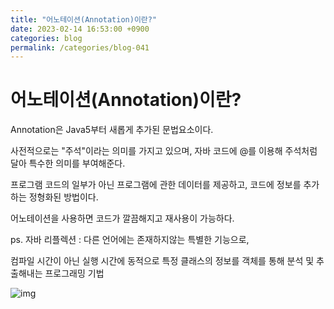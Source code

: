 ```yaml
---
title: "어노테이션(Annotation)이란?"
date: 2023-02-14 16:53:00 +0900
categories: blog
permalink: /categories/blog-041
---
```

# 어노테이션(Annotation)이란?

Annotation은 Java5부터 새롭게 추가된 문법요소이다.

사전적으로는 "주석"이라는 의미를 가지고 있으며, 자바 코드에 @를 이용해 주석처럼 달아 특수한 의미를 부여해준다.

프로그램 코드의 일부가 아닌 프로그램에 관한 데이터를 제공하고, 코드에 정보를 추가하는 정형화된 방법이다.

어노테이션을 사용하면 코드가 깔끔해지고 재사용이 가능하다.

 

ps. 자바 리플렉션 : 다른 언어에는 존재하지않는 특별한 기능으로,

컴파일 시간이 아닌 실행 시간에 동적으로 특정 클래스의 정보를 객체를 통해 분석 및 추출해내는 프로그래밍 기법

![img](https://img1.daumcdn.net/thumb/R1280x0/?scode=mtistory2&fname=https%3A%2F%2Fblog.kakaocdn.net%2Fdn%2FG5f39%2FbtqHtGmFXfv%2FHuZneBmeoGeld42b5zuvPk%2Fimg.png)

